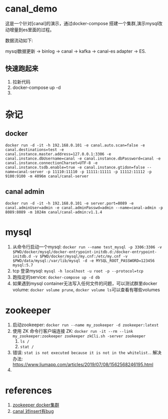 # canal_demo
这是一个针对[canal]的演示，通过docker-compose 搭建一个集群,演示mysql改动增量到es里面的过程。 

数据流动如下: 

mysql数据更新 -> binlog -> canal -> kafka -> canal-es adapter -> ES.

## 快速跑起来

1. 拉新代码
2. docker-compose up -d
3. 

# 杂记
## docker


~~~shell
docker run -d -it -h 192.168.0.101 -e canal.auto.scan=false -e canal.destinations=test -e canal.instance.master.address=127.0.0.1:3306 -e canal.instance.dbUsername=canal -e canal.instance.dbPassword=canal -e canal.instance.connectionCharset=UTF-8 -e canal.instance.tsdb.enable=true -e canal.instance.gtidon=false --name=canal-server -p 11110:11110 -p 11111:11111 -p 11112:11112 -p 9100:9100 -m 4096m canal/canal-server
~~~

## canal admin

`docker run -d -it -h 192.168.0.101 -e server.port=8089 -e canal.adminUser=admin -e canal.adminPasswd=admin --name=canal-admin -p 8089:8089 -m 1024m canal/canal-admin:v1.1.4`
# mysql

1. 从命令行启动一个mysql: `docker run --name test_mysql -p 3306:3306 -v $PWD/docker/mysql/docker-entrypoint-initdb.d:/docker-entrypoint-initdb.d -v $PWD/docker/mysql/my.cnf:/etc/my.cnf -v $PWD/data/mysql:/var/lib/mysql -d -e MYSQL_ROOT_PASSWORD=123456  mysql:5.7`
2. tcp 登录mysql: `mysql -h localhost -u root -p --protocol=tcp`
3. 跑指定的service: `docker-compose up -d db`
4. 如果遇到mysql container无法写入任何文件的问题，可以测试群里docker volume: `docker volume prune`, `docker volume ls`可以查看有哪些volumes


# zookeeper

1. 启动zookeeper: `docker run --name my_zookeeper -d zookeeper:latest`
2. 使用 ZK 命令行客户端连接 ZK: `docker run -it --rm --link my_zookeeper:zookeeper zookeeper zkCli.sh -server zookeeper`
    1.  `ls /`
    2.  `stat /`
3.  错误: `stat is not executed because it is not in the whitelist.`.  解决办法: https://www.liumapp.com/articles/2019/07/08/1562568246195.html
4.  

# references

1. [zookeeper docker集群](https://juejin.im/post/5d1c5e5a518825597909bd73)
2. [canal 对insert有bug](https://www.jianshu.com/p/93d9018e2fa1)
